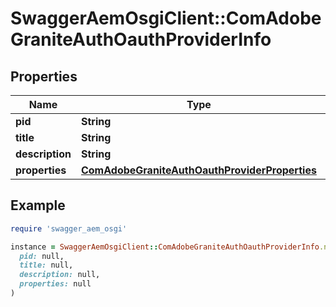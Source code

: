 # SwaggerAemOsgiClient::ComAdobeGraniteAuthOauthProviderInfo

## Properties

| Name | Type | Description | Notes |
| ---- | ---- | ----------- | ----- |
| **pid** | **String** |  | [optional] |
| **title** | **String** |  | [optional] |
| **description** | **String** |  | [optional] |
| **properties** | [**ComAdobeGraniteAuthOauthProviderProperties**](ComAdobeGraniteAuthOauthProviderProperties.md) |  | [optional] |

## Example

```ruby
require 'swagger_aem_osgi'

instance = SwaggerAemOsgiClient::ComAdobeGraniteAuthOauthProviderInfo.new(
  pid: null,
  title: null,
  description: null,
  properties: null
)
```

